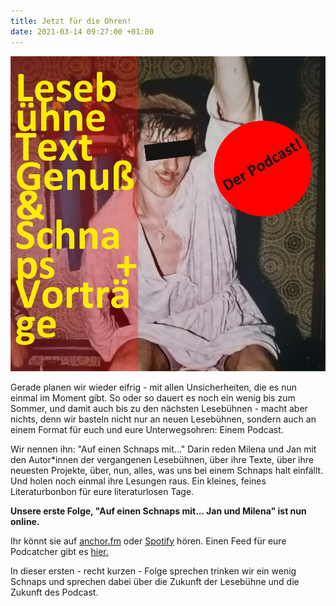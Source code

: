 ```yaml
---
title: Jetzt für die Ohren!
date: 2021-03-14 09:27:00 +01:00
---
```


![Logo_klein.jpg](/uploads/Logo_klein.jpg)

Gerade planen wir wieder eifrig - mit allen Unsicherheiten, die es nun einmal im Moment gibt. So oder so dauert es noch ein wenig bis zum Sommer, und damit auch bis zu den nächsten Lesebühnen - macht aber nichts, denn wir basteln nicht nur an neuen Lesebühnen, sondern auch an einem Format für euch und eure Unterwegsohren: Einem Podcast.

Wir nennen ihn: "Auf einen Schnaps mit..." Darin reden Milena und Jan mit den Autor\*innen der vergangenen Lesebühnen, über ihre Texte, über ihre neuesten Projekte, über, nun, alles, was uns bei einem Schnaps halt einfällt. Und holen noch einmal ihre Lesungen raus.  Ein kleines, feines Literaturbonbon für eure literaturlosen Tage. 

**Unsere erste Folge, "Auf einen Schnaps mit... Jan und Milena" ist nun online.**

Ihr könnt sie auf [anchor.fm](https://anchor.fm/lesebhne-text-genu--schnaps--vortrge) oder [Spotify](https://open.spotify.com/show/4doq54rNTBpznOg9kJu2QT) hören. Einen Feed für eure Podcatcher gibt es [hier.](https://anchor.fm/s/518a56dc/podcast/rss)

In dieser ersten - recht kurzen - Folge sprechen trinken wir ein wenig Schnaps und sprechen dabei über die Zukunft der Lesebühne und die Zukunft des Podcast. 